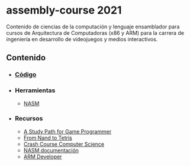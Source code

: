 # assembly-course 2021
Contenido de ciencias de la computación y lenguaje ensamblador para cursos de Arquitectura de Computadoras (x86 y ARM) para la carrera de ingeniería en desarrollo de videojuegos y medios interactivos.
## Contenido
- ### [Código](https://github.com/AlainPlusPlus/assembly-course/tree/main/codigo)
- ### Herramientas
    - [NASM](https://github.com/netwide-assembler/nasm)
- ### Recursos
    - [A Study Path for Game Programmer](https://miloyip.github.io/game-programmer)
    - [From Nand to Tetris](https://www.nand2tetris.org/)
    - [Crash Course Computer Science](https://www.youtube.com/watch?v=O5nskjZ_GoI&list=RDCMUCX6b17PVsYBQ0ip5gyeme-Q)
    - [NASM documentación](https://www.nasm.us/xdoc/2.15.05/html/nasmdoc0.html)
    - [ARM Developer](https://developer.arm.com/documentation/)
